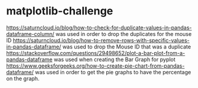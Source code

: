 # matplotlib-challenge
https://saturncloud.io/blog/how-to-check-for-duplicate-values-in-pandas-dataframe-column/ was used in order to drop the duplicates for the mouse ID
https://saturncloud.io/blog/how-to-remove-rows-with-specific-values-in-pandas-dataframe/ was used to drop the Mouse ID that was a duplicate
https://stackoverflow.com/questions/29498652/plot-a-bar-plot-from-a-pandas-dataframe was used when creating the Bar Graph for pyplot
https://www.geeksforgeeks.org/how-to-create-pie-chart-from-pandas-dataframe/ was used in order to get the pie graphs to have the percentage on the graph.
